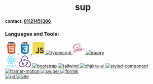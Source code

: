 <h1 align="center">sup</h1>


<h4>contact: <a href="https://wa.me/201121451306">01121451306</a></h4>
     <h3 align="left">Languages and Tools:</h3>
        <div align="left">
          <div >
            <a href="#" target="_blank" rel="noreferrer">
              <img
                src="https://raw.githubusercontent.com/devicons/devicon/master/icons/html5/html5-original-wordmark.svg"
                alt="html5"
                width="40"
                height="40"
              />
            </a>
            <a href="#" target="_blank" rel="noreferrer">
              <img
                src="https://raw.githubusercontent.com/devicons/devicon/master/icons/css3/css3-original-wordmark.svg"
                alt="css3"
                width="40"
                height="40"
              />
            </a>
            <a href="#" target="_blank" rel="noreferrer">
              <img
                src="https://raw.githubusercontent.com/devicons/devicon/master/icons/javascript/javascript-original.svg"
                alt="javascript"
                width="40"
                height="40"
              />
            </a>
            <a href="https://www.typescriptlang.org/" target="_blank" rel="noreferrer">
              <img
                src="https://img.icons8.com/?size=48&id=uJM6fQYqDaZK&format=png"
                alt="typescript"
                width="46"
                height="46"
              />
            </a>
            <a href="https://sass-lang.com" target="_blank" rel="noreferrer">
              <img
                src="https://raw.githubusercontent.com/devicons/devicon/master/icons/sass/sass-original.svg"
                alt="sass"
                width="40"
                height="40"
              />
            </a>
          <a
              href="https://jquery.com/"
              target="_blank"
              rel="noreferrer"
            >
              <img
                src="https://jquery.com/wp-content/themes/jquery.com/i/favicon.ico"
                alt="jquery"
                width="40"
                height="40"
              />
            </a>
          </div>
          <div >
           <a href="https://reactjs.org/" target="_blank" rel="noreferrer">
              <img
                src="https://raw.githubusercontent.com/devicons/devicon/master/icons/react/react-original-wordmark.svg"
                alt="react"
                width="40"
                height="40"
              />
            </a>
            <a href="https://redux.js.org" target="_blank" rel="noreferrer">
              <img
                src="https://raw.githubusercontent.com/devicons/devicon/master/icons/redux/redux-original.svg"
                alt="redux"
                width="40"
                height="40"
              />
            </a>
            <a href="https://getbootstrap.com" target="_blank" rel="noreferrer">
              <img
                src="https://brandlogos.net/wp-content/uploads/2021/09/bootstrap-logo.png"
                alt="bootstrap"
                width="46"
                height="46"
              />
            </a>
            <a href="https://tailwindcss.com/" target="_blank" rel="noreferrer">
              <img
                src="https://www.vectorlogo.zone/logos/tailwindcss/tailwindcss-icon.svg"
                alt="tailwind"
                width="40"
                height="40"
              />
            </a>
            <a href="https://chakra-ui.com/" target="_blank" rel="noreferrer">
              <img
                src="https://img.icons8.com/?size=512&id=r9QJ0VFFrn7T&format=png"
                alt="chakra-ui"
                width="40"
                height="40"
              />
            </a>
            <a
              href="https://styled-components.com/"
              target="_blank"
              rel="noreferrer"
            >
              <img
                src="https://avatars.githubusercontent.com/u/20658825?s=200&v=4"
                alt="styled-component"
                width="40"
                height="40"
              />
            </a>
            <a
              href="https://www.framer.com/motion/"
              target="_blank"
              rel="noreferrer"
            >
              <img
                src="https://cdn.worldvectorlogo.com/logos/framer-motion.svg"
                alt="framer-motion"
                width="40"
                height="40"
              />
            </a>
            <a
              href="https://swiperjs.com/"
              target="_blank"
              rel="noreferrer"
            >
              <img
                src="https://swiperjs.com/images/swiper-logo.svg"
                alt="swiper"
                width="40"
                height="40"
              />
            </a>
            <a
              href="https://formik.org/"
              target="_blank"
              rel="noreferrer"
            >
              <img
                src="https://formik.org/images/favicon.png"
                alt="formik"
                width="40"
                height="40"
              />
            </a>
          </div>
          <div >
            <a href="https://git-scm.com/" target="_blank" rel="noreferrer">
              <img
                src="https://www.vectorlogo.zone/logos/git-scm/git-scm-icon.svg"
                alt="git"
                width="40"
                height="40"
              />
            </a>
            <a href="https://vitejs.dev/" target="_blank" rel="noreferrer">
              <img
                src="https://upload.wikimedia.org/wikipedia/commons/thumb/f/f1/Vitejs-logo.svg/410px-Vitejs-logo.svg.png?20220412224743"
                alt="vite"
                width="40"
                height="40"
              />
            </a>
          </div>
        </div>

<!-- i also know how to exit vim -->

<!-- <p><img align="center" color="black" src="https://github-readme-stats.vercel.app/api/top-langs?username=osama263&show_icons=true&locale=en&layout=compact" alt="osama263" /></p>
<!-- <h3 align="left">My goals in life:</h3>
<small align="left">work hard,get out of my country ,fly to the north ,watch the aurora and e</small>-->
